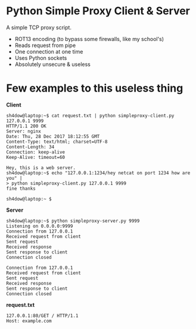 # Python Simple Proxy Client & Server

A simple TCP proxy script.

  - ROT13 encoding (to bypass some firewalls, like my school's)
  - Reads request from pipe
  - One connection at one time
  - Uses Python sockets
  - Absolutely unsecure & useless


# Few examples to this useless thing

**Client**
```
sh4dow@laptop:~$ cat request.txt | python simpleproxy-client.py 127.0.0.1 9999
HTTP/1.1 200 OK
Server: nginx
Date: Thu, 28 Dec 2017 18:12:55 GMT
Content-Type: text/html; charset=UTF-8
Content-Length: 34
Connection: keep-alive
Keep-Alive: timeout=60

Hey, this is a web server.
sh4dow@laptop:~$ echo "127.0.0.1:1234/hey netcat on port 1234 how are you" |
> python simpleproxy-client.py 127.0.0.1 9999
fine thanks

sh4dow@laptop:~ $ 
```

**Server**
```
sh4dow@laptop:~$ python simpleproxy-server.py 9999
Listening on 0.0.0.0:9999
Connection from 127.0.0.1
Received request from client
Sent request
Received response
Sent response to client
Connection closed

Connection from 127.0.0.1
Received request from client
Sent request
Received response
Sent response to client
Connection closed
```

**request.txt**
```
127.0.0.1:80/GET / HTTP/1.1
Host: example.com

```
